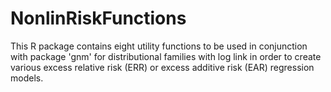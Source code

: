 # NonlinRiskFunctions
This R package contains eight utility functions to be used in conjunction with package 'gnm' for distributional families with log link in order to create various excess relative risk (ERR) or excess additive risk (EAR) regression models.
